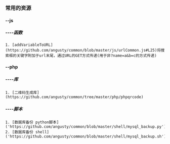 ### 常用的资源

#### --js

##### ----函数
    1. [addVariableToURL](https://github.com/angusty/common/blob/master/js/urlCommon.js#L25)将搜索框的关键字附加于url末尾，通过URL的GET方式传递(用于非?name=a&b=c的方式传递)

#### --php
##### ----库
    1. [二维码生成库](https://github.com/angusty/common/tree/master/php/phpqrcode)

##### ----脚本
    1. [数据库备份 python脚本]('https://github.com/angusty/common/blob/master/shell/mysql_backup.py')
    2. [数据库备份 shell]('https://github.com/angusty/common/blob/master/shell/mysql_backup.sh')
